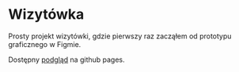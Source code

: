 # Wizytówka

Prosty projekt wizytówki, gdzie pierwszy raz zacząłem od prototypu graficznego w Figmie.

Dostępny [podgląd](https://wirus006.github.io/business-card/) na github pages.

